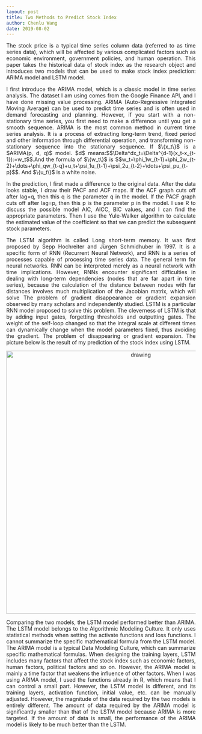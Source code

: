 ```yaml
---
layout: post
title: Two Methods to Predict Stock Index
author: Chenlu Wang
date: 2019-08-02
---
```


<!-- more -->

<p style="text-align:justify">
The stock price is a typical time series column data (referred to as time series data), which will be affected by various complicated factors such as economic environment, government policies, and human operation. This paper takes the historical data of stock index as the research object and introduces two models that can be used to make stock index prediction: ARIMA model and LSTM model.
</p>

<p style="text-align:justify">
I first introduce the ARIMA model, which is a classic model in time series analysis. The dataset I am using comes from the Google Finance API, and I have done missing value processing. ARIMA (Auto-Regressive Integrated Moving Average) can be used to predict time series and is often used in demand forecasting and planning. However, if you start with a non-stationary time series, you first need to make a difference until you get a smooth sequence. ARIMA is the most common method in current time series analysis. It is a process of extracting long-term trend, fixed period and other information through differential operation, and transforming non-stationary sequence into the stationary sequence. If $\{x_t\}$ is a $ARIMA(p, d, q)$ model. $d$ means:$$\Delta^dx_t=\Delta^{d-1}(x_t-x_{t-1}):=w_t$$.And the formula of $\{w_t\}$ is $$w_t=\phi_1w_{t-1}+\phi_2w_{t-2}+\dots+\phi_qw_{t-q}+u_t+\psi_1u_{t-1}+\psi_2u_{t-2}+\dots+\psi_pu_{t-p}$$. And $\{u_t\}$ is a white noise.
</p>

<p style="text-align:justify">
In the prediction, I first made a difference to the original data. After the data looks stable, I draw their PACF and ACF maps. If the ACF graph cuts off after lag=q, then this q is the parameter q in the model. If the PACF graph cuts off after lag=p, then this p is the parameter p in the model. I use R to discuss the possible model AIC, AICC, BIC values, and I can find the appropriate parameters. Then I use the Yule-Walker algorithm to calculate the estimated value of the coefficient so that we can predict the subsequent stock parameters.
</p>

<p style="text-align:justify">
The LSTM algorithm is called Long short-term memory. It was first proposed by Sepp Hochreiter and Jürgen Schmidhuber in 1997. It is a specific form of RNN (Recurrent Neural Network), and RNN is a series of processes capable of processing time series data. The general term for neural networks. RNN can be interpreted merely as a neural network with time implications. However, RNNs encounter significant difficulties in dealing with long-term dependencies (nodes that are far apart in time series), because the calculation of the distance between nodes with far distances involves much multiplication of the Jacobian matrix, which will solve The problem of gradient disappearance or gradient expansion observed by many scholars and independently studied. LSTM is a particular RNN model proposed to solve this problem. The cleverness of LSTM is that by adding input gates, forgetting thresholds and outputting gates. The weight of the self-loop changed so that the integral scale at different times can dynamically change when the model parameters fixed, thus avoiding the gradient. The problem of disappearing or gradient expansion. The picture below is the result of my prediction of the stock index using LSTM.
</p>


<center>
<img src="/wclnarry.github.io/picture/11.png" alt="drawing" width="700"/>
</center>

<p style="text-align:justify">
Comparing the two models, the LSTM model performed better than ARIMA. The LSTM model belongs to the Algorithmic Modeling Culture. It only uses statistical methods when setting the activate functions and loss functions. I cannot summarize the specific mathematical formula from the LSTM model. The ARIMA model is a typical Data Modeling Culture, which can summarize specific mathematical formulas. When designing the training layers, LSTM includes many factors that affect the stock index such as economic factors, human factors, political factors and so on. However, the ARIMA model is mainly a time factor that weakens the influence of other factors. When I was using ARIMA model, I used the functions already in R, which means that I can control a small part. However, the LSTM model is different, and its training layers, activation function, initial value, etc. can be manually adjusted. However, the magnitude of the data required by the two models is entirely different. The amount of data required by the ARIMA model is significantly smaller than that of the LSTM model because ARIMA is more targeted. If the amount of data is small, the performance of the ARIMA model is likely to be much better than the LSTM.
</p>
